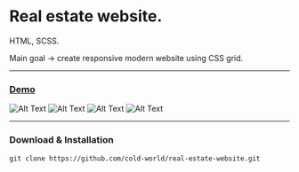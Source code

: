 Real estate website.
=======================================

HTML, SCSS.

Main goal -> create responsive modern website using CSS grid.


* * *
### [Demo](https://cold-world.github.io/real-estate-website/)

![Alt Text](https://i.ibb.co/4Mx40HG/Screenshot-2023-04-04-182804.jpg)
![Alt Text](https://i.ibb.co/w6Z7Xtw/Screenshot-2023-04-04-182745.jpg)
![Alt Text](https://i.ibb.co/bR9sF1m/Screenshot-2023-04-04-182649.jpg)
![Alt Text](https://i.ibb.co/xf5fd9M/Screenshot-2023-04-04-182703.jpg)
* * *


### Download & Installation

```shell 
git clone https://github.com/cold-world/real-estate-website.git
```
